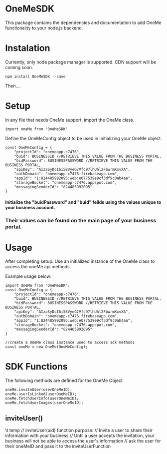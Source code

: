# OneMeSDK
This package contains the dependencies and documentation to add OneMe functionality to your node.js backend.

# Instalation 
Currently, only node package manager is supported. CDN support will be coming soon.
```
npm install OneMeSDK --save
```

Then....
# Setup  

In any file that needs OneMe support, import the OneMe class.
```
import oneMe from 'OneMeSDK'
```
Define the OneMeConfig object to be used in initializing your OneMe object.
```
const OneMeConfig = {
    "projectId": "onemeapp-c7476",
    "buid": BUSINESSID //RETRIEVE THIS VALUE FROM THE BUSINESS PORTAL,
    "bidPassword": BUSINESSPASSWORD //RETRIEVE THIS VALUE FROM THE BUSINESS PORTAL,
    "apiKey": "AIzaSyDcI6i58VyeG7Vfc97lhUhl2FbwrmKxvXA",
    "authDomain": "onemeapp-c7476.firebaseapp.com",
    "appId": "1:824485992095:web:e077539e9cf3df9c0ab4aa",
    "storageBucket": "onemeapp-c7476.appspot.com",
    "messagingSenderId": "824485992095"
}
```
#### Initialize the "buidPassword" and "buid" feilds using the values unique to your business account.
### Their values can be found on the main page of your business portal.

# Usage
After completing setup:
Use an initialized instance of the OneMe class to access the oneMe api methods.

Example usage below:
```
import OneMe from 'OneMeSDK';
const OneMeConfig = {
    "projectId": "onemeapp-c7476",
    "buid": BUSINESSID //RETRIEVE THIS VALUE FROM THE BUSINESS PORTAL,
    "bidPassword": BUSINESSPASSWORD //RETRIEVE THIS VALUE FROM THE BUSINESS PORTAL,
    "apiKey": "AIzaSyDcI6i58VyeG7Vfc97lhUhl2FbwrmKxvXA",
    "authDomain": "onemeapp-c7476.firebaseapp.com",
    "appId": "1:824485992095:web:e077539e9cf3df9c0ab4aa",
    "storageBucket": "onemeapp-c7476.appspot.com",
    "messagingSenderId": "824485992095"
}

//create a OneMe class instance used to access sdk methods
const oneMe = new OneMe(OneMeConfig);
```

# SDK Functions
The following methods are defined for the OneMe Object 
```
oneMe.inviteUser(userOneMeID);
oneMe.userIsLinked(userOneMeID);
oneMe.fetchUserInfo(userOneMeID);
oneMe.fetchUserImages(userOneMeID);
```
## inviteUser()
\t temp
// inviteUser(uid) function purpose:
// Invite a user to share their information with your business
// Until a user accepts the invitation, your business will not be able to access the user's information
// ask the user for their oneMeID and pass it to the inviteUserFunction